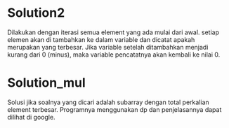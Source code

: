 # Solution2

Dilakukan dengan iterasi semua element yang ada mulai dari awal. setiap elemen akan di tambahkan ke dalam variable dan dicatat apakah merupakan yang terbesar. Jika variable setelah ditambahkan menjadi kurang dari 0 (minus), maka variable pencatatnya akan kembali ke nilai 0.

# Solution_mul

Solusi jika soalnya yang dicari adalah subarray dengan total perkalian element terbesar. Programnya menggunakan dp dan penjelasannya dapat dilihat di google.